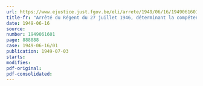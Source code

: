 ```yaml
---
url: https://www.ejustice.just.fgov.be/eli/arrete/1949/06/16/1949061601/justel
title-fr: "Arrêté du Régent du 27 juillet 1946, déterminant la compétence et le ressort des diverses commissions paritaires instituées en exécution de l'arrêté-loi du 9 juin 1945 - Modification"
date: 1949-06-16
source:
number: 1949061601
page: 888888
case: 1949-06-16/01
publication: 1949-07-03
starts:
modifies:
pdf-original:
pdf-consolidated:
---
```



